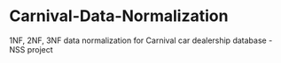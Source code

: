 # Carnival-Data-Normalization
1NF, 2NF, 3NF data normalization for Carnival car dealership database - NSS project
